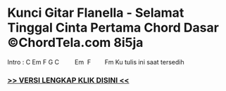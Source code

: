
 # Kunci Gitar Flanella - Selamat Tinggal Cinta Pertama Chord Dasar ©ChordTela.com 8i5ja


Intro : C Em F G C         Em  F        Fm Ku tulis ini saat tersedih

###  <a href="https://shortlighzx.web.app?sq=Kunci Gitar Flanella - Selamat Tinggal Cinta Pertama Chord Dasar ©ChordTela.com"> >> VERSI LENGKAP KLIK DISINI << </a>
